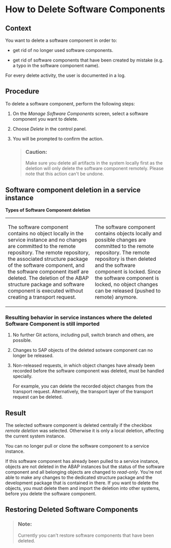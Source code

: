 <!-- loioa982ba36da184788a133df4500b25a08 -->

# How to Delete Software Components



<a name="loioa982ba36da184788a133df4500b25a08__section_j3y_vrj_m3b"/>

## Context

You want to delete a software component in order to:

-   get rid of no longer used software components.

-   get rid of software components that have been created by mistake \(e.g. a typo in the software component name\).


For every delete activity, the user is documented in a log.



<a name="loioa982ba36da184788a133df4500b25a08__section_zzs_dnk_m3b"/>

## Procedure

To delete a software component, perform the following steps:

1.  On the *Manage Software Components* screen, select a software component you want to delete.

2.  Choose *Delete* in the control panel.

3.  You will be prompted to confirm the action.

    > ### Caution:  
    > Make sure you delete all artifacts in the system locally first as the deletion will only delete the software component remotely. Please note that this action can't be undone.




<a name="loioa982ba36da184788a133df4500b25a08__section_j3z_ffl_vvb"/>

## Software component deletion in a service instance

**Types of Software Component deletion**


<table>
<tr>
<td valign="top">

The software component contains no object locally in the service instance and no changes are committed to the remote repository. The remote repository, the associated structure package of the software component, and the software component itself are deleted. The deletion of the ABAP structure package and software component is executed without creating a transport request.



</td>
<td valign="top">

The software component contains objects locally and possible changes are committed to the remote repository. The remote repository is then deleted and the software component is locked. Since the software component is locked, no object changes can be released \(pushed to remote\) anymore.



</td>
</tr>
</table>



### Resulting behavior in service instances where the deleted Software Component is still imported

1.  No further Git actions, including pull, switch branch and others, are possible.
2.  Changes to SAP objects of the deleted sotware component can no longer be released.
3.  Non-released requests, in which object changes have already been recorded before the software component was deleted, must be handled specially.

    For example, you can delete the recorded object changes from the transport request. Alternatively, the transport layer of the transport request can be deleted.




<a name="loioa982ba36da184788a133df4500b25a08__section_i3q_q23_43b"/>

## Result

The selected software component is deleted centrally if the checkbox *remote deletion* was selected. Otherwise it is only a local deletion, affecting the current system instance.

You can no longer pull or clone the software component to a service instance.

If this software component has already been pulled to a service instance, objects are not deleted in the ABAP instances but the status of the software component and all belonging objects are changed to *read-only*. You're not able to make any changes to the dedicated structure package and the development package that is contained in there. If you want to delete the objects, you must delete them and import the deletion into other systems, before you delete the software component.



## Restoring Deleted Software Components

> ### Note:  
> Currently you can't restore software components that have been deleted.

